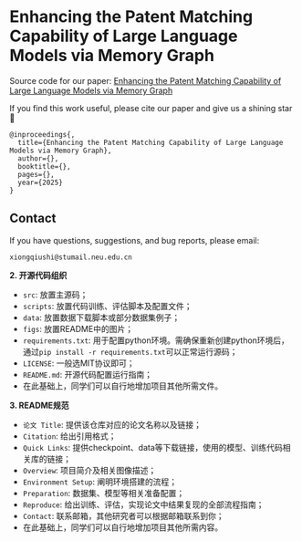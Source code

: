 # Enhancing the Patent Matching Capability of Large Language Models via Memory Graph

Source code for our paper: 
[Enhancing the Patent Matching Capability of Large Language Models via Memory Graph](https://arxiv.org)


If you find this work useful, please cite our paper and give us a shining star 🌟

```
@inproceedings{,
  title={Enhancing the Patent Matching Capability of Large Language Models via Memory Graph},
  author={},
  booktitle={},
  pages={},
  year={2025}
}
```

## Contact

If you have questions, suggestions, and bug reports, please email:
```
xiongqiushi@stumail.neu.edu.cn
```

**2. 开源代码组织**

* `src`: 放置主源码；
* `scripts`: 放置代码训练、评估脚本及配置文件；
* `data`: 放置数据下载脚本或部分数据集例子；
* `figs`: 放置README中的图片；
* `requirements.txt`: 用于配置python环境。需确保重新创建python环境后，通过`pip install -r requirements.txt`可以正常运行源码；
* `LICENSE`: 一般选MIT协议即可；
* `README.md`: 开源代码配置运行指南；
* 在此基础上，同学们可以自行地增加项目其他所需文件。


**3. README规范**

* `论文 Title`: 提供该仓库对应的论文名称以及链接；
* `Citation`: 给出引用格式；
* `Quick Links`: 提供checkpoint、data等下载链接，使用的模型、训练代码相关库的链接；
* `Overview`: 项目简介及相关图像描述；
* `Environment Setup`: 阐明环境搭建的流程；
* `Preparation`: 数据集、模型等相关准备配置；
* `Reproduce`: 给出训练、评估，实现论文中结果复现的全部流程指南；
* `Contact`: 联系邮箱，其他研究者可以根据邮箱联系到你；
* 在此基础上，同学们可以自行地增加项目其他所需内容。






